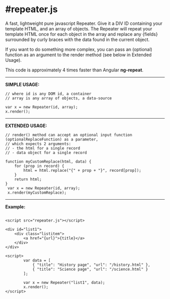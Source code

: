 
#repeater.js
===

A fast, lightweight pure javascript Repeater. Give it a DIV ID containing your template HTML, and an array of objects.
The Repeater will repeat your template HTML once for each object in the array and replace any {fields} surrounded by curly braces with the data found in the current object.

If you want to do something more complex, you can pass an (optional) function as an argument to the render method (see below in Extended Usage).

This code is approximately 4 times faster than Angular **ng-repeat**. 

---
**SIMPLE USAGE:**

```
// where id is any DOM id, a container
// array is any array of objects, a data-source

var x = new Repeater(id, array);
x.render();
```

---
**EXTENDED USAGE:**

```
// render() method can accept an optional input function (optionalReplaceFunction) as a parameter,
// which expects 2 arguments:
// - the html for a single record
// - data object for a single record

function myCustomReplace(html, data) {
    for (prop in record) {
        html = html.replace("{" + prop + "}", record[prop]);
    }
    return html;
}
 var x = new Repeater(id, array);
 x.render(myCustomReplace);
```

---
**Example:**

```

<script src="repeater.js"></script>

<div id="list1">
    <div class="listitem">
        <a href="{url}">{title}</a>
    </div>       
</div>

<script>
        var data = [
            { "title": "History page", "url": "/history.html" },
            { "title": "Science page", "url": "/science.html" }
        ];
            
        var x = new Repeater("list1", data);
        x.render();
</script>
```

